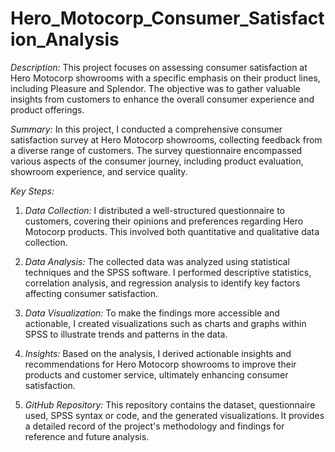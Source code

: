 # Hero_Motocorp_Consumer_Satisfaction_Analysis

*Description:*
This project focuses on assessing consumer satisfaction at Hero Motocorp showrooms with a specific emphasis on their product lines, including Pleasure and Splendor. The objective was to gather valuable insights from customers to enhance the overall consumer experience and product offerings.

*Summary:*
In this project, I conducted a comprehensive consumer satisfaction survey at Hero Motocorp showrooms, collecting feedback from a diverse range of customers. The survey questionnaire encompassed various aspects of the consumer journey, including product evaluation, showroom experience, and service quality.

*Key Steps:*
1. *Data Collection:* I distributed a well-structured questionnaire to customers, covering their opinions and preferences regarding Hero Motocorp products. This involved both quantitative and qualitative data collection.

2. *Data Analysis:* The collected data was analyzed using statistical techniques and the SPSS software. I performed descriptive statistics, correlation analysis, and regression analysis to identify key factors affecting consumer satisfaction.

3. *Data Visualization:* To make the findings more accessible and actionable, I created visualizations such as charts and graphs within SPSS to illustrate trends and patterns in the data.

4. *Insights:* Based on the analysis, I derived actionable insights and recommendations for Hero Motocorp showrooms to improve their products and customer service, ultimately enhancing consumer satisfaction.

5. *GitHub Repository:* This repository contains the dataset, questionnaire used, SPSS syntax or code, and the generated visualizations. It provides a detailed record of the project's methodology and findings for reference and future analysis.
